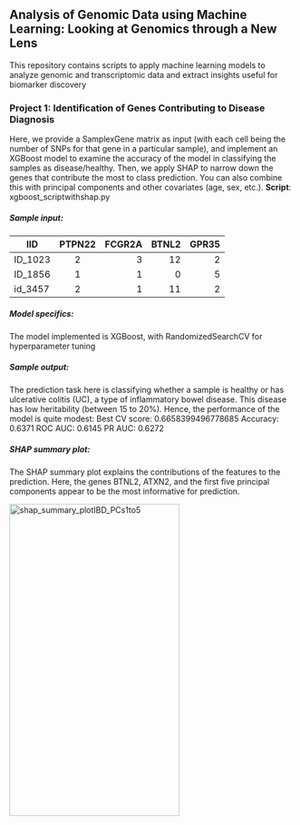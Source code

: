 ## Analysis of Genomic Data using Machine Learning: Looking at Genomics through a New Lens

This repository contains scripts to apply machine learning models to analyze genomic and transcriptomic data and extract insights useful for biomarker discovery

### Project 1: Identification of Genes Contributing to Disease Diagnosis
Here, we provide a SamplexGene matrix as input (with each cell being the number of SNPs for that gene in a particular sample), and implement an XGBoost model to examine the accuracy of the model in classifying the samples as disease/healthy. Then, we apply SHAP to narrow down the genes that contribute the most to class prediction. You can also combine this with principal components and other covariates (age, sex, etc.).
**Script**: xgboost_scriptwithshap.py

##### Sample input:


| IID           | PTPN22        | FCGR2A | BTNL2 | GPR35 |
| ------------- |:-------------:| ------:|------:|------:|
| ID_1023       | 2      | 3    | 12 | 2 |
| ID_1856       | 1      |   1  | 0  | 5 |
| id_3457       | 2      |    1  | 11 | 2 |

##### Model specifics:

The model implemented is XGBoost, with RandomizedSearchCV for hyperparameter tuning

##### Sample output:
The prediction task here is classifying whether a sample is healthy or has ulcerative colitis (UC), a type of inflammatory bowel disease. This disease has low heritability (between 15 to 20%). Hence, the performance of the model is quite modest:
Best CV score: 0.6658399496778685
Accuracy: 0.6371 
ROC AUC: 0.6145
PR AUC: 0.6272

##### SHAP summary plot:
The SHAP summary plot explains the contributions of the features to the prediction. Here, the genes BTNL2, ATXN2, and the first five principal components appear to be the most informative for prediction.

<img width="300" height="550" alt="shap_summary_plotIBD_PCs1to5" src="https://github.com/user-attachments/assets/dbd8b250-1f63-48fa-8d58-67fd0e0ec74c" />

